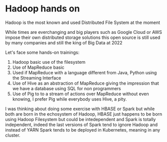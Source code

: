 # Hadoop hands on

Hadoop is the most known and used Distributed File System at the moment

While times are everchanging and big players such as Google Cloud or AWS impose their own distributed storage solutions this open source is still used by many companies and still the king of Big Data at 2022

Let's face some hands-on trainings: 

1. Hadoop basic use of the filesystem
2. Use of MapReduce basic
3. Used if MapReduce with a language different from Java, Python using the Streaming Interface
4. Use of Hive as an abstraction of MapReduce giving the impression that we have a database using SQL for non programmers
5. Use of Pig to to a stream of actions over MapReduce without even knowing, I prefer Pig while everybody uses Hive, a pity.

I was thinking about doing some exercise with HBASE or Spark but while both are born in the echosystem of Hadoop, HBASE just happens to be born using Hadoop Filesystem but could be intedependent and Spark is totally independent, indeed the last versions of Spark tend to ignore Hadoop and instead of YARN Spark tends to be deployed in Kubernetes, meaning in any cluster.
